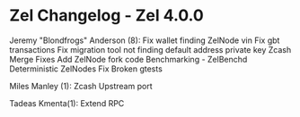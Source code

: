 Zel Changelog - Zel 4.0.0
===============

Jeremy "Blondfrogs" Anderson (8):
      Fix wallet finding ZelNode vin
      Fix gbt transactions
      Fix migration tool not finding default address private key
      Zcash Merge Fixes
      Add ZelNode fork code
      Benchmarking - ZelBenchd
      Deterministic ZelNodes
      Fix Broken gtests

Miles Manley (1):
      Zcash Upstream port

Tadeas Kmenta(1):
      Extend RPC
